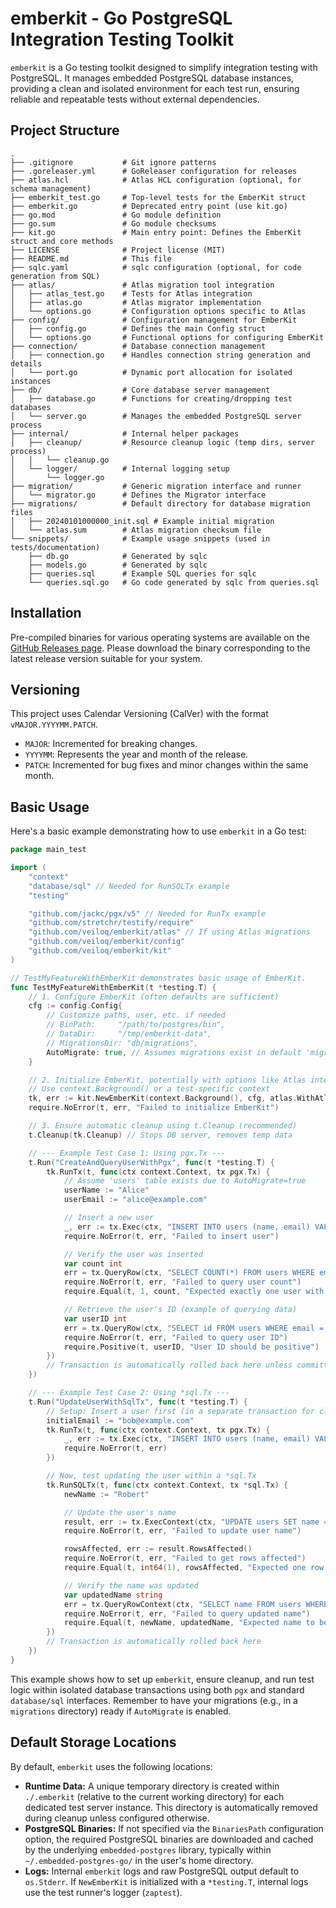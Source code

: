 # emberkit - Go PostgreSQL Integration Testing Toolkit

`emberkit` is a Go testing toolkit designed to simplify integration testing with PostgreSQL. It manages embedded PostgreSQL database instances, providing a clean and isolated environment for each test run, ensuring reliable and repeatable tests without external dependencies.

## Project Structure

```
.
├── .gitignore           # Git ignore patterns
├── .goreleaser.yml      # GoReleaser configuration for releases
├── atlas.hcl            # Atlas HCL configuration (optional, for schema management)
├── emberkit_test.go     # Top-level tests for the EmberKit struct
├── emberkit.go          # Deprecated entry point (use kit.go)
├── go.mod               # Go module definition
├── go.sum               # Go module checksums
├── kit.go               # Main entry point: Defines the EmberKit struct and core methods
├── LICENSE              # Project license (MIT)
├── README.md            # This file
├── sqlc.yaml            # sqlc configuration (optional, for code generation from SQL)
├── atlas/               # Atlas migration tool integration
│   ├── atlas_test.go    # Tests for Atlas integration
│   ├── atlas.go         # Atlas migrator implementation
│   └── options.go       # Configuration options specific to Atlas
├── config/              # Configuration management for EmberKit
│   ├── config.go        # Defines the main Config struct
│   └── options.go       # Functional options for configuring EmberKit
├── connection/          # Database connection management
│   ├── connection.go    # Handles connection string generation and details
│   └── port.go          # Dynamic port allocation for isolated instances
├── db/                  # Core database server management
│   ├── database.go      # Functions for creating/dropping test databases
│   └── server.go        # Manages the embedded PostgreSQL server process
├── internal/            # Internal helper packages
│   ├── cleanup/         # Resource cleanup logic (temp dirs, server process)
│   │   └── cleanup.go
│   └── logger/          # Internal logging setup
│       └── logger.go
├── migration/           # Generic migration interface and runner
│   └── migrator.go      # Defines the Migrator interface
├── migrations/          # Default directory for database migration files
│   ├── 20240101000000_init.sql # Example initial migration
│   └── atlas.sum        # Atlas migration checksum file
└── snippets/            # Example usage snippets (used in tests/documentation)
    ├── db.go            # Generated by sqlc
    ├── models.go        # Generated by sqlc
    ├── queries.sql      # Example SQL queries for sqlc
    └── queries.sql.go   # Go code generated by sqlc from queries.sql
```
## Installation

Pre-compiled binaries for various operating systems are available on the [GitHub Releases page](https://github.com/veiloq/emberkit/releases). Please download the binary corresponding to the latest release version suitable for your system.

## Versioning

This project uses Calendar Versioning (CalVer) with the format `vMAJOR.YYYYMM.PATCH`.

*   `MAJOR`: Incremented for breaking changes.
*   `YYYYMM`: Represents the year and month of the release.
*   `PATCH`: Incremented for bug fixes and minor changes within the same month.


## Basic Usage

Here's a basic example demonstrating how to use `emberkit` in a Go test:

```go
package main_test

import (
	"context"
	"database/sql" // Needed for RunSQLTx example
	"testing"

	"github.com/jackc/pgx/v5" // Needed for RunTx example
	"github.com/stretchr/testify/require"
	"github.com/veiloq/emberkit/atlas" // If using Atlas migrations
	"github.com/veiloq/emberkit/config"
	"github.com/veiloq/emberkit/kit"
)

// TestMyFeatureWithEmberKit demonstrates basic usage of EmberKit.
func TestMyFeatureWithEmberKit(t *testing.T) {
	// 1. Configure EmberKit (often defaults are sufficient)
	cfg := config.Config{
		// Customize paths, user, etc. if needed
		// BinPath:     "/path/to/postgres/bin",
		// DataDir:     "/tmp/emberkit-data",
		// MigrationsDir: "db/migrations",
		AutoMigrate: true, // Assumes migrations exist in default 'migrations' dir
	}

	// 2. Initialize EmberKit, potentially with options like Atlas integration
	// Use context.Background() or a test-specific context
	tk, err := kit.NewEmberKit(context.Background(), cfg, atlas.WithAtlas())
	require.NoError(t, err, "Failed to initialize EmberKit")

	// 3. Ensure automatic cleanup using t.Cleanup (recommended)
	t.Cleanup(tk.Cleanup) // Stops DB server, removes temp data

	// --- Example Test Case 1: Using pgx.Tx ---
	t.Run("CreateAndQueryUserWithPgx", func(t *testing.T) {
		tk.RunTx(t, func(ctx context.Context, tx pgx.Tx) {
			// Assume 'users' table exists due to AutoMigrate=true
			userName := "Alice"
			userEmail := "alice@example.com"

			// Insert a new user
			_, err := tx.Exec(ctx, "INSERT INTO users (name, email) VALUES ($1, $2)", userName, userEmail)
			require.NoError(t, err, "Failed to insert user")

			// Verify the user was inserted
			var count int
			err = tx.QueryRow(ctx, "SELECT COUNT(*) FROM users WHERE email = $1", userEmail).Scan(&count)
			require.NoError(t, err, "Failed to query user count")
			require.Equal(t, 1, count, "Expected exactly one user with email %s", userEmail)

			// Retrieve the user's ID (example of querying data)
			var userID int
			err = tx.QueryRow(ctx, "SELECT id FROM users WHERE email = $1", userEmail).Scan(&userID)
			require.NoError(t, err, "Failed to query user ID")
			require.Positive(t, userID, "User ID should be positive")
		})
		// Transaction is automatically rolled back here unless committed explicitly (not shown)
	})

	// --- Example Test Case 2: Using *sql.Tx ---
	t.Run("UpdateUserWithSqlTx", func(t *testing.T) {
		// Setup: Insert a user first (in a separate transaction for clarity)
		initialEmail := "bob@example.com"
		tk.RunTx(t, func(ctx context.Context, tx pgx.Tx) {
			_, err := tx.Exec(ctx, "INSERT INTO users (name, email) VALUES ($1, $2)", "Bob", initialEmail)
			require.NoError(t, err)
		})

		// Now, test updating the user within a *sql.Tx
		tk.RunSQLTx(t, func(ctx context.Context, tx *sql.Tx) {
			newName := "Robert"

			// Update the user's name
			result, err := tx.ExecContext(ctx, "UPDATE users SET name = $1 WHERE email = $2", newName, initialEmail)
			require.NoError(t, err, "Failed to update user name")

			rowsAffected, err := result.RowsAffected()
			require.NoError(t, err, "Failed to get rows affected")
			require.Equal(t, int64(1), rowsAffected, "Expected one row to be updated")

			// Verify the name was updated
			var updatedName string
			err = tx.QueryRowContext(ctx, "SELECT name FROM users WHERE email = $1", initialEmail).Scan(&updatedName)
			require.NoError(t, err, "Failed to query updated name")
			require.Equal(t, newName, updatedName, "Expected name to be updated")
		})
		// Transaction is automatically rolled back here
	})
}

```

This example shows how to set up `emberkit`, ensure cleanup, and run test logic within isolated database transactions using both `pgx` and standard `database/sql` interfaces. Remember to have your migrations (e.g., in a `migrations` directory) ready if `AutoMigrate` is enabled.

## Default Storage Locations

By default, `emberkit` uses the following locations:

*   **Runtime Data:** A unique temporary directory is created within `./.emberkit` (relative to the current working directory) for each dedicated test server instance. This directory is automatically removed during cleanup unless configured otherwise.
*   **PostgreSQL Binaries:** If not specified via the `BinariesPath` configuration option, the required PostgreSQL binaries are downloaded and cached by the underlying `embedded-postgres` library, typically within `~/.embedded-postgres-go/` in the user's home directory.
*   **Logs:** Internal `emberkit` logs and raw PostgreSQL output default to `os.Stderr`. If `NewEmberKit` is initialized with a `*testing.T`, internal logs use the test runner's logger (`zaptest`).
